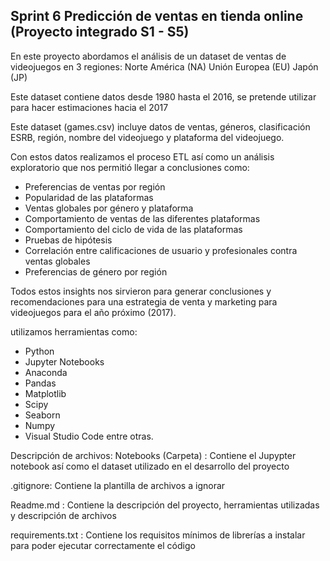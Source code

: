 ## Sprint 6 Predicción de ventas en tienda online (Proyecto integrado S1 - S5)
En este proyecto abordamos el análisis de un dataset de ventas de videojuegos en 3 regiones: Norte América (NA)
Unión Europea (EU)
Japón (JP)

Este dataset contiene datos desde 1980 hasta el 2016, se pretende utilizar para hacer estimaciones hacia el 2017

Este dataset (games.csv) incluye datos de ventas, géneros, clasificación ESRB, región, nombre del videojuego y plataforma del videojuego.

Con estos datos realizamos el proceso ETL así como un análisis exploratorio que nos permitió llegar a conclusiones como:
- Preferencias de ventas por región
- Popularidad de las plataformas
- Ventas globales por género y plataforma
- Comportamiento de ventas de las diferentes plataformas
- Comportamiento del ciclo de vida de las plataformas
- Pruebas de hipótesis
- Correlación entre calificaciones de usuario y profesionales contra ventas globales
- Preferencias de género por región

Todos estos insights nos sirvieron para generar conclusiones y recomendaciones para una estrategia de venta y marketing para videojuegos para el año próximo (2017).

utilizamos herramientas como:
- Python
- Jupyter Notebooks
- Anaconda 
- Pandas
- Matplotlib
- Scipy
- Seaborn
- Numpy
- Visual Studio Code
entre otras.

Descripción de archivos: 
Notebooks (Carpeta) : Contiene el Jupypter notebook así como el dataset utilizado en el desarrollo del proyecto 

.gitignore: Contiene la plantilla de archivos a ignorar

Readme.md : Contiene la descripción del proyecto, herramientas utilizadas y descripción de archivos

requirements.txt : Contiene los requisitos mínimos de librerías a instalar para poder ejecutar correctamente el código

